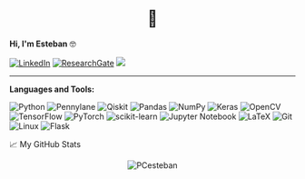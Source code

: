 <h1 align="center"> 👋 </h1>

**Hi, I'm Esteban** :nerd_face:

[![LinkedIn](https://img.shields.io/badge/linkedin-%230077B5.svg?style=for-the-badge&logo=linkedin&logoColor=white)](https://www.linkedin.com/in/esteban-pc/?locale=en_US)
[![ResearchGate](https://img.shields.io/badge/ResearchGate-00CCBB?style=for-the-badge&logo=ResearchGate&logoColor=white)](https://www.researchgate.net/profile/Esteban-Payares-2)
![](https://visitor-badge.glitch.me/badge?page_id=pcesteban-visitors)

<!---
**About me:**

- 🔭 I’m currently working on something cool
- 🌱 I’m currently learning and contributing to the field of Quantum Computing
- 🚀 I’m looking to collaborate on research projects
- ⚡ Fun fact: I'm also a musician :guitar: 
-->
---
<p align="center">

**Languages and Tools:**  

![Python](https://img.shields.io/badge/python-3670A0?style=for-the-badge&logo=python&logoColor=ffdd54)
![Pennylane](https://img.shields.io/badge/Pennylane-%23307b7e.svg?style=for-the-badge&logo=Pennylane&logoColor=white)
![Qiskit](https://img.shields.io/badge/Qiskit-%236929C4.svg?style=for-the-badge&logo=Qiskit&logoColor=white)
![Pandas](https://img.shields.io/badge/pandas-%23150458.svg?style=for-the-badge&logo=pandas&logoColor=white)
![NumPy](https://img.shields.io/badge/numpy-%23013243.svg?style=for-the-badge&logo=numpy&logoColor=white)
![Keras](https://img.shields.io/badge/Keras-%23D00000.svg?style=for-the-badge&logo=Keras&logoColor=white)
![OpenCV](https://img.shields.io/badge/opencv-%23white.svg?style=for-the-badge&logo=opencv&logoColor=white)
![TensorFlow](https://img.shields.io/badge/TensorFlow-%23FF6F00.svg?style=for-the-badge&logo=TensorFlow&logoColor=white)
![PyTorch](https://img.shields.io/badge/PyTorch-%23EE4C2C.svg?style=for-the-badge&logo=PyTorch&logoColor=white)
![scikit-learn](https://img.shields.io/badge/scikit--learn-%23F7931E.svg?style=for-the-badge&logo=scikit-learn&logoColor=white)
![Jupyter Notebook](https://img.shields.io/badge/jupyter-%23FA0F00.svg?style=for-the-badge&logo=jupyter&logoColor=white)
![LaTeX](https://img.shields.io/badge/latex-%23008080.svg?style=for-the-badge&logo=latex&logoColor=white)
![Git](https://img.shields.io/badge/git-%23F05033.svg?style=for-the-badge&logo=git&logoColor=white)
![Linux](https://img.shields.io/badge/Linux-FCC624?style=for-the-badge&logo=linux&logoColor=black)
![Flask](https://img.shields.io/badge/flask-%23000.svg?style=for-the-badge&logo=flask&logoColor=white)

</p>

<summary>📈 My GitHub Stats</summary>

<p align="center"> <img src="https://github-readme-stats.vercel.app/api?username=PCesteban&count_private=true&show_icons=true&theme=algolia" alt="PCesteban" />

